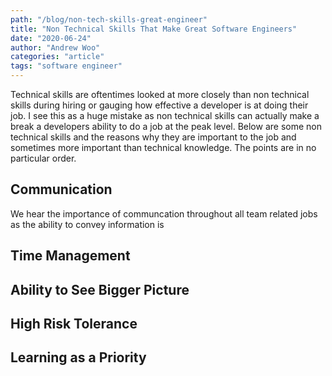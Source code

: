 ```yaml
---
path: "/blog/non-tech-skills-great-engineer"
title: "Non Technical Skills That Make Great Software Engineers"
date: "2020-06-24"
author: "Andrew Woo"
categories: "article"
tags: "software engineer"
---
```


Technical skills are oftentimes looked at more closely than non technical skills during hiring or 
gauging how effective a developer is at doing their job. I see this as a huge mistake as non technical
skills can actually make a break a developers ability to do a job at the peak level. Below are some non 
technical skills and the reasons why they are important to the job and sometimes more important than technical
knowledge. The points are in no particular order.

## Communication

We hear the importance of communcation throughout all team related jobs as the ability to convey information is  

## Time Management

## Ability to See Bigger Picture

## High Risk Tolerance

## Learning as a Priority
